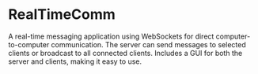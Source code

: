 # RealTimeComm
A real-time messaging application using WebSockets for direct computer-to-computer communication. The server can send messages to selected clients or broadcast to all connected clients. Includes a GUI for both the server and clients, making it easy to use.
